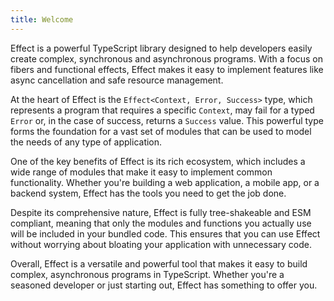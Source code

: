 ```yaml
---
title: Welcome
---
```


Effect is a powerful TypeScript library designed to help developers easily create complex, synchronous and asynchronous programs. With a focus on fibers and functional effects, Effect makes it easy to implement features like async cancellation and safe resource management.

At the heart of Effect is the `Effect<Context, Error, Success>` type, which represents a program that requires a specific `Context`, may fail for a typed `Error` or, in the case of success, returns a `Success` value. This powerful type forms the foundation for a vast set of modules that can be used to model the needs of any type of application.

One of the key benefits of Effect is its rich ecosystem, which includes a wide range of modules that make it easy to implement common functionality. Whether you're building a web application, a mobile app, or a backend system, Effect has the tools you need to get the job done.

Despite its comprehensive nature, Effect is fully tree-shakeable and ESM compliant, meaning that only the modules and functions you actually use will be included in your bundled code. This ensures that you can use Effect without worrying about bloating your application with unnecessary code.

Overall, Effect is a versatile and powerful tool that makes it easy to build complex, asynchronous programs in TypeScript. Whether you're a seasoned developer or just starting out, Effect has something to offer you.
